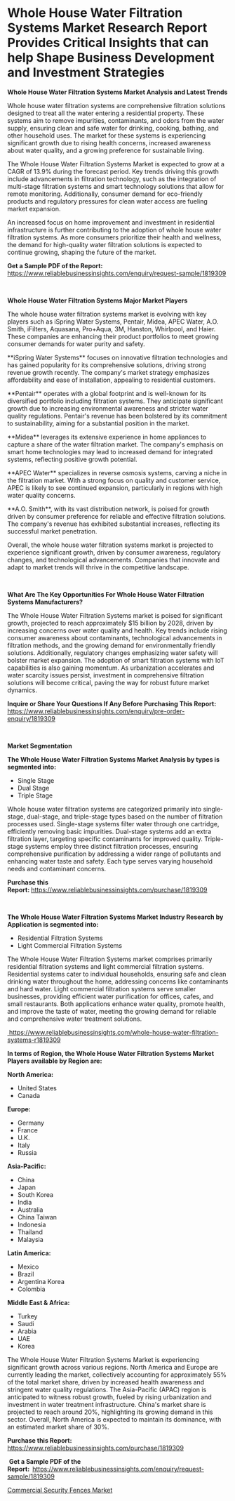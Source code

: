 <p><h1>Whole House Water Filtration Systems Market Research Report Provides Critical Insights that can help Shape Business Development and Investment Strategies</h1></p><p><strong>Whole House Water Filtration Systems Market Analysis and Latest Trends</strong></p>
<p><p>Whole house water filtration systems are comprehensive filtration solutions designed to treat all the water entering a residential property. These systems aim to remove impurities, contaminants, and odors from the water supply, ensuring clean and safe water for drinking, cooking, bathing, and other household uses. The market for these systems is experiencing significant growth due to rising health concerns, increased awareness about water quality, and a growing preference for sustainable living. </p><p>The Whole House Water Filtration Systems Market is expected to grow at a CAGR of 13.9% during the forecast period. Key trends driving this growth include advancements in filtration technology, such as the integration of multi-stage filtration systems and smart technology solutions that allow for remote monitoring. Additionally, consumer demand for eco-friendly products and regulatory pressures for clean water access are fueling market expansion. </p><p>An increased focus on home improvement and investment in residential infrastructure is further contributing to the adoption of whole house water filtration systems. As more consumers prioritize their health and wellness, the demand for high-quality water filtration solutions is expected to continue growing, shaping the future of the market.</p></p>
<p><strong>Get a Sample PDF of the Report:&nbsp;</strong> <a href="https://www.reliablebusinessinsights.com/enquiry/request-sample/1819309?utm_campaign=2224&utm_medium=2&utm_source=Github&utm_content=ia&utm_term=18022025&utm_id=whole-house-water-filtration-systems">https://www.reliablebusinessinsights.com/enquiry/request-sample/1819309</a></p>
<p>&nbsp;</p>
<p><strong>Whole House Water Filtration Systems Major Market Players</strong></p>
<p><p>The whole house water filtration systems market is evolving with key players such as iSpring Water Systems, Pentair, Midea, APEC Water, A.O. Smith, iFilters, Aquasana, Pro+Aqua, 3M, Hanston, Whirlpool, and Haier. These companies are enhancing their product portfolios to meet growing consumer demands for water purity and safety.</p><p>**iSpring Water Systems** focuses on innovative filtration technologies and has gained popularity for its comprehensive solutions, driving strong revenue growth recently. The company's market strategy emphasizes affordability and ease of installation, appealing to residential customers.</p><p>**Pentair** operates with a global footprint and is well-known for its diversified portfolio including filtration systems. They anticipate significant growth due to increasing environmental awareness and stricter water quality regulations. Pentair's revenue has been bolstered by its commitment to sustainability, aiming for a substantial position in the market.</p><p>**Midea** leverages its extensive experience in home appliances to capture a share of the water filtration market. The company's emphasis on smart home technologies may lead to increased demand for integrated systems, reflecting positive growth potential.</p><p>**APEC Water** specializes in reverse osmosis systems, carving a niche in the filtration market. With a strong focus on quality and customer service, APEC is likely to see continued expansion, particularly in regions with high water quality concerns.</p><p>**A.O. Smith**, with its vast distribution network, is poised for growth driven by consumer preference for reliable and effective filtration solutions. The company's revenue has exhibited substantial increases, reflecting its successful market penetration.</p><p>Overall, the whole house water filtration systems market is projected to experience significant growth, driven by consumer awareness, regulatory changes, and technological advancements. Companies that innovate and adapt to market trends will thrive in the competitive landscape.</p></p>
<p>&nbsp;</p>
<p><strong>What Are The Key Opportunities For Whole House Water Filtration Systems Manufacturers?</strong></p>
<p><p>The Whole House Water Filtration Systems market is poised for significant growth, projected to reach approximately $15 billion by 2028, driven by increasing concerns over water quality and health. Key trends include rising consumer awareness about contaminants, technological advancements in filtration methods, and the growing demand for environmentally friendly solutions. Additionally, regulatory changes emphasizing water safety will bolster market expansion. The adoption of smart filtration systems with IoT capabilities is also gaining momentum. As urbanization accelerates and water scarcity issues persist, investment in comprehensive filtration solutions will become critical, paving the way for robust future market dynamics.</p></p>
<p><strong>Inquire or Share Your Questions If Any Before Purchasing This Report:</strong> <a href="https://www.reliablebusinessinsights.com/enquiry/pre-order-enquiry/1819309?utm_campaign=2224&utm_medium=2&utm_source=Github&utm_content=ia&utm_term=18022025&utm_id=whole-house-water-filtration-systems">https://www.reliablebusinessinsights.com/enquiry/pre-order-enquiry/1819309</a></p>
<p>&nbsp;</p>
<p><strong>Market Segmentation</strong></p>
<p><strong>The Whole House Water Filtration Systems Market Analysis by types is segmented into:</strong></p>
<p><ul><li>Single Stage</li><li>Dual Stage</li><li>Triple Stage</li></ul></p>
<p><p>Whole house water filtration systems are categorized primarily into single-stage, dual-stage, and triple-stage types based on the number of filtration processes used. Single-stage systems filter water through one cartridge, efficiently removing basic impurities. Dual-stage systems add an extra filtration layer, targeting specific contaminants for improved quality. Triple-stage systems employ three distinct filtration processes, ensuring comprehensive purification by addressing a wider range of pollutants and enhancing water taste and safety. Each type serves varying household needs and contaminant concerns.</p></p>
<p><strong>Purchase this Report:&nbsp;</strong><a href="https://www.reliablebusinessinsights.com/purchase/1819309?utm_campaign=2224&utm_medium=2&utm_source=Github&utm_content=ia&utm_term=18022025&utm_id=whole-house-water-filtration-systems">https://www.reliablebusinessinsights.com/purchase/1819309</a></p>
<p>&nbsp;</p>
<p><strong>The Whole House Water Filtration Systems Market Industry Research by Application is segmented into:</strong></p>
<p><ul><li>Residential Filtration Systems</li><li>Light Commercial Filtration Systems</li></ul></p>
<p><p>The Whole House Water Filtration Systems market comprises primarily residential filtration systems and light commercial filtration systems. Residential systems cater to individual households, ensuring safe and clean drinking water throughout the home, addressing concerns like contaminants and hard water. Light commercial filtration systems serve smaller businesses, providing efficient water purification for offices, cafes, and small restaurants. Both applications enhance water quality, promote health, and improve the taste of water, meeting the growing demand for reliable and comprehensive water treatment solutions.</p></p>
<p><a href="https://www.reliablebusinessinsights.com/whole-house-water-filtration-systems-r1819309?utm_campaign=2224&utm_medium=2&utm_source=Github&utm_content=ia&utm_term=18022025&utm_id=whole-house-water-filtration-systems">&nbsp;https://www.reliablebusinessinsights.com/whole-house-water-filtration-systems-r1819309</a></p>
<p><strong>In terms of Region, the Whole House Water Filtration Systems Market Players available by Region are:</strong></p>
<p>
    <p> <strong> North America: </strong>
        <ul>
            <li>United States</li>
            <li>Canada</li>
        </ul>
        </p> 
    <p> <strong> Europe: </strong>
        <ul>
            <li>Germany</li>
            <li>France</li>
            <li>U.K.</li>
            <li>Italy</li>
            <li>Russia</li>
        </ul>
        </p> 
    <p> <strong> Asia-Pacific: </strong>
        <ul>
            <li>China</li>
            <li>Japan</li>
            <li>South Korea</li>
            <li>India</li>
            <li>Australia</li>
            <li>China Taiwan</li>
            <li>Indonesia</li>
            <li>Thailand</li>
            <li>Malaysia</li>
        </ul>
        </p> 
    <p> <strong> Latin America: </strong>
        <ul>
            <li>Mexico</li>
            <li>Brazil</li>
            <li>Argentina Korea</li>
            <li>Colombia</li>
        </ul>
        </p> 
    <p> <strong> Middle East & Africa: </strong>
        <ul>
            <li>Turkey</li>
            <li>Saudi</li>
            <li>Arabia</li>
            <li>UAE</li>
            <li>Korea</li>
        </ul>
    </p>
    </p>
<p><p>The Whole House Water Filtration Systems Market is experiencing significant growth across various regions. North America and Europe are currently leading the market, collectively accounting for approximately 55% of the total market share, driven by increased health awareness and stringent water quality regulations. The Asia-Pacific (APAC) region is anticipated to witness robust growth, fueled by rising urbanization and investment in water treatment infrastructure. China's market share is projected to reach around 20%, highlighting its growing demand in this sector. Overall, North America is expected to maintain its dominance, with an estimated market share of 30%.</p></p>
<p><strong>Purchase this Report: </strong><a href="https://www.reliablebusinessinsights.com/purchase/1819309?utm_campaign=2224&utm_medium=2&utm_source=Github&utm_content=ia&utm_term=18022025&utm_id=whole-house-water-filtration-systems">https://www.reliablebusinessinsights.com/purchase/1819309</a></p>
<p>&nbsp;<strong>Get a Sample PDF of the Report:&nbsp;&nbsp;</strong><a href="https://www.reliablebusinessinsights.com/enquiry/request-sample/1819309?utm_campaign=2224&utm_medium=2&utm_source=Github&utm_content=ia&utm_term=18022025&utm_id=whole-house-water-filtration-systems">https://www.reliablebusinessinsights.com/enquiry/request-sample/1819309</a></p>
<p><strong></strong></p>
<p><p><a href="https://github.com/bensemilia864/Market-Research-Report-List-1/blob/main/commercial-security-fences-market.md?utm_campaign=2224&utm_medium=2&utm_source=Github&utm_content=ia&utm_term=18022025&utm_id=whole-house-water-filtration-systems">Commercial Security Fences Market</a></p></p>